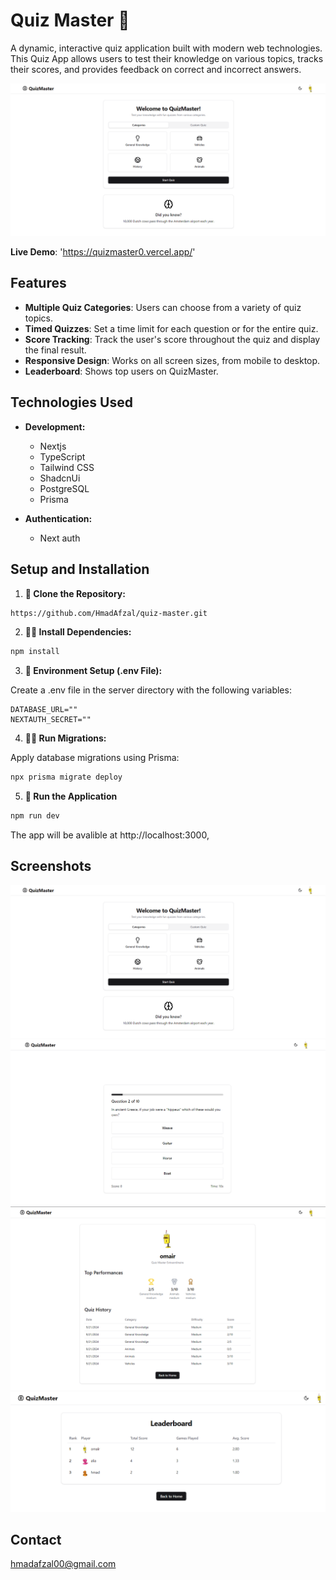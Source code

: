 # Quiz Master 🧠
A dynamic, interactive quiz application built with modern web technologies. This Quiz App allows users to test their knowledge on various topics, tracks their scores, and provides feedback on correct and incorrect answers.


![App Screenshot](/public/home.png)

**Live Demo**: 'https://quizmaster0.vercel.app/'


## Features

- **Multiple Quiz Categories**: Users can choose from a variety of quiz topics.
- **Timed Quizzes**: Set a time limit for each question or for the entire quiz.
- **Score Tracking**: Track the user's score throughout the quiz and display the final result.
- **Responsive Design**: Works on all screen sizes, from mobile to desktop.
- **Leaderboard**: Shows top users on QuizMaster.

## Technologies Used

- **Development:**
  - Nextjs
  - TypeScript
  - Tailwind CSS
  - ShadcnUi
  - PostgreSQL
  - Prisma


- **Authentication:**
  - Next auth


## Setup and Installation

1. **🌌 Clone the Repository:**

```bash
https://github.com/HmadAfzal/quiz-master.git
```


2. **👨‍💻 Install Dependencies:**


```bash
npm install
```

3. **📄 Environment Setup (.env File):**

Create a .env file in the server directory with the following variables:

```env
DATABASE_URL=""
NEXTAUTH_SECRET=""
```

4. **🏃‍♂️ Run Migrations:**

Apply database migrations using Prisma:

```bash
npx prisma migrate deploy
```

5. **🕺 Run the Application**

```bash
npm run dev
```
The app will be avalible at http://localhost:3000, 


## Screenshots
![App Screenshot](/public/home.png)
![App Screenshot](/public/quiz.png)
![App Screenshot](/public/profile.png)
![App Screenshot](/public/leaderboard.png)




## Contact
[hmadafzal00@gmail.com](mailto:hmadafzal00@gmail.com)
